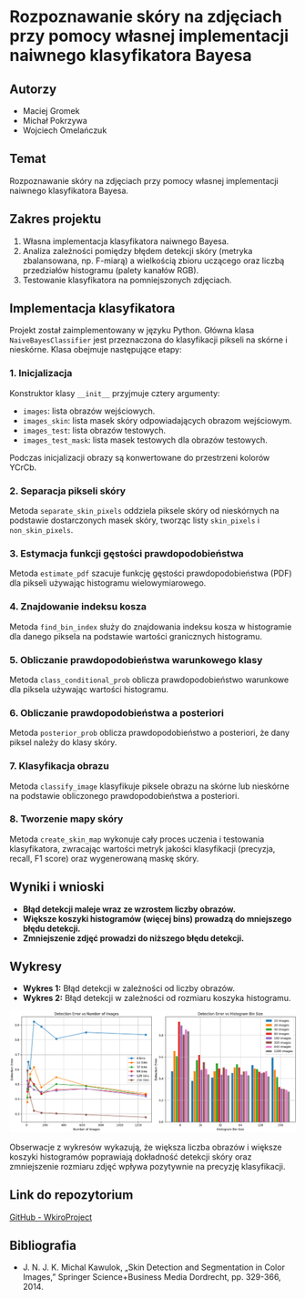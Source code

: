 # Rozpoznawanie skóry na zdjęciach przy pomocy własnej implementacji naiwnego klasyfikatora Bayesa

## Autorzy
- Maciej Gromek
- Michał Pokrzywa
- Wojciech Omelańczuk

## Temat
Rozpoznawanie skóry na zdjęciach przy pomocy własnej implementacji naiwnego klasyfikatora Bayesa.

## Zakres projektu
1. Własna implementacja klasyfikatora naiwnego Bayesa.
2. Analiza zależności pomiędzy błędem detekcji skóry (metryka zbalansowana, np. F-miarą) a wielkością zbioru uczącego oraz liczbą przedziałów histogramu (palety kanałów RGB).
3. Testowanie klasyfikatora na pomniejszonych zdjęciach.

## Implementacja klasyfikatora
Projekt został zaimplementowany w języku Python. Główna klasa `NaiveBayesClassifier` jest przeznaczona do klasyfikacji pikseli na skórne i nieskórne. Klasa obejmuje następujące etapy:

### 1. Inicjalizacja
Konstruktor klasy `__init__` przyjmuje cztery argumenty:
- `images`: lista obrazów wejściowych.
- `images_skin`: lista masek skóry odpowiadających obrazom wejściowym.
- `images_test`: lista obrazów testowych.
- `images_test_mask`: lista masek testowych dla obrazów testowych.

Podczas inicjalizacji obrazy są konwertowane do przestrzeni kolorów YCrCb.

### 2. Separacja pikseli skóry
Metoda `separate_skin_pixels` oddziela piksele skóry od nieskórnych na podstawie dostarczonych masek skóry, tworząc listy `skin_pixels` i `non_skin_pixels`.

### 3. Estymacja funkcji gęstości prawdopodobieństwa
Metoda `estimate_pdf` szacuje funkcję gęstości prawdopodobieństwa (PDF) dla pikseli używając histogramu wielowymiarowego.

### 4. Znajdowanie indeksu kosza
Metoda `find_bin_index` służy do znajdowania indeksu kosza w histogramie dla danego piksela na podstawie wartości granicznych histogramu.

### 5. Obliczanie prawdopodobieństwa warunkowego klasy
Metoda `class_conditional_prob` oblicza prawdopodobieństwo warunkowe dla piksela używając wartości histogramu.

### 6. Obliczanie prawdopodobieństwa a posteriori
Metoda `posterior_prob` oblicza prawdopodobieństwo a posteriori, że dany piksel należy do klasy skóry.

### 7. Klasyfikacja obrazu
Metoda `classify_image` klasyfikuje piksele obrazu na skórne lub nieskórne na podstawie obliczonego prawdopodobieństwa a posteriori.

### 8. Tworzenie mapy skóry
Metoda `create_skin_map` wykonuje cały proces uczenia i testowania klasyfikatora, zwracając wartości metryk jakości klasyfikacji (precyzja, recall, F1 score) oraz wygenerowaną maskę skóry.

## Wyniki i wnioski
- **Błąd detekcji maleje wraz ze wzrostem liczby obrazów.**
- **Większe koszyki histogramów (więcej bins) prowadzą do mniejszego błędu detekcji.**
- **Zmniejszenie zdjęć prowadzi do niższego błędu detekcji.**

## Wykresy
- **Wykres 1:** Błąd detekcji w zależności od liczby obrazów.
- **Wykres 2:** Błąd detekcji w zależności od rozmiaru koszyka histogramu.

![Diagram](wykres.png)

Obserwacje z wykresów wykazują, że większa liczba obrazów i większe koszyki histogramów poprawiają dokładność detekcji skóry oraz zmniejszenie rozmiaru zdjęć wpływa pozytywnie na precyzję klasyfikacji.



## Link do repozytorium
[GitHub - WkiroProject](https://github.com/MichalPokrzywa/WkiroProject)

## Bibliografia
- J. N. J. K. Michal Kawulok, „Skin Detection and Segmentation in Color Images,” Springer Science+Business Media Dordrecht, pp. 329-366, 2014.
